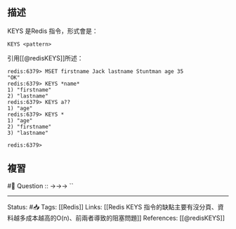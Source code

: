 

## 描述
KEYS 是Redis 指令，形式會是：
```
KEYS <pattern>
```


引用[[@redisKEYS]]所述：
```
redis:6379> MSET firstname Jack lastname Stuntman age 35
"OK"
redis:6379> KEYS *name*
1) "firstname"
2) "lastname"
redis:6379> KEYS a??
1) "age"
redis:6379> KEYS *
1) "age"
2) "firstname"
3) "lastname"

redis:6379>
```
## 複習
#🧠 Question :: ->->-> ``
<!--SR:!2022-06-17,9,250-->

---
Status: #📥 
Tags:
[[Redis]] 
Links:
[[Redis KEYS 指令的缺點主要有沒分頁、資料越多成本越高的O(n)、前兩者導致的阻塞問題]]
References:
[[@redisKEYS]]